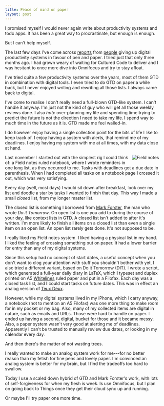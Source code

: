 ```yaml
---
title: Peace of mind on paper
layout: post
---
```


I promised myself I would never again write about productivity systems and todo apps. It has been a great way to procrastinate, but enough is enough.

But I can't help myself.

The last few days I've come across [reports][1] from [people][2] giving up digital productivity systems in favour of pen and paper. I tried just that only three months ago. I had grown weary of waiting for Cultured Code to deliver and I was hesitant to once more dive into Omnifocus and try to stay afloat.

I've tried quite a few productivity systems over the years, most of them GTD in combination with digital tools. I even tried to do GTD on paper a while back, but I never enjoyed writing and rewriting all those lists. I always came back to digital.

I've come to realise I don't really need a full-blown GTD-like system. I can't handle it anyway. I'm just not the kind of guy who will get all those weekly reviews done. I also *hate* over-planning my life and spending time trying to predict the future is not the direction I need to take my life. I spend way to much time in the future as it is. GTD made me feel walled-in. 

I do however enjoy having a single collection point for the bits of life I like to keep track of. I enjoy having a system with alerts, that remind me of my deadlines. I enjoy having my system with me at all times, with my data close at hand.

<img src="http://swedishpixels.com/bilder/fieldnotes.jpg" style="float: right; margin: 0 0 10px 10px;" alt="Field notes" />

Last november I started out with the simplest rig I could think of: a Field notes ruled notebook, where I wrote reminders in one long list, as they occurred to me. Tasks with deadlines got a due date in parenthesis. When I had completed all tasks on a notebook page I crossed it out, which was very satisfying.

Every day (well, most days) I would sit down after breakfast, look over my list and doodle a star by tasks I wanted to finish that day. This way I made a small *closed* list, from my longer master list. 

The closed list is something I borrowed from [Mark Forster][3], the man who wrote *Do it Tomorrow*. On open list is one you add to during the course of your day, like context lists in GTD. A closed list isn't added to after it's written. I'm more likely to finish all items on a closed list than even a single item on an open list. An open list rarely gets done. It's not supposed to be.

I really liked my Field notes system. I liked having a physical list in my hand. I liked the feeling of crossing something out on paper. It had a lower barrier for entry than any of my digital systems.

Since this setup had no concept of start dates, a useful concept when you don't want to clog your attention with stuff you shouldn't bother with yet, I also tried a different variant, based on Do it Tomorrow (DIT). I wrote a script, which generated a full-year daily diary in LaTeX, which I typeset and duplex printed on A5 [Whitelines][5] ruled paper and put in a Filofax. Each day was a closed task list, and I could start tasks on future dates. This was in effect an analog version of [Teux Deux][4].

However, while my digital systems lived in my iPhone, which I carry anyway, a notebook (not to mention an A5 Filofax) was one more thing to make room for in my pocket or my bag. Also, many of my collected items are digital in nature, such as emails and URLs. Those were hard to handle on paper. I ended up having a second, digital, bucket for those and it became messy. Also, a paper system wasn't very good at alerting me of deadlines. Apparently I can't be trusted to manually review due dates, or looking in my calendar every day.

And then there's the matter of not wasting trees.

I really wanted to make an analog system work for me---for no better reason than my fetish for fine pens and lovely paper. I'm convinced an analog system is better for my brain, but I find the tradeoffs too hard to swallow.

Today I use a scaled down hybrid of GTD and Mark Forster's work, with lots of self-forgiveness for when my flesh is week. Is use Omnifocus, but I plan on going back to Things once they get their cloud sync up and running.

Or maybe I'll try paper one more time.

[1]: http://thislifeofleisure.com/post/2975016020/back-to-paper-back-to-work
[2]: http://www.aaronmahnke.com/post/3089576497
[3]: http://markforster.net
[4]: http://teuxdeus.com
[5]: http://whitelines.se